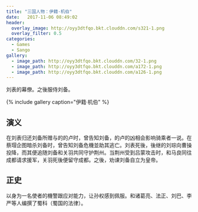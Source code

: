 ```yaml
---
title: "三国人物：伊籍·机伯"
date:   2017-11-06 08:49:02
header:
  overlay_image: http://oyy3dtfqo.bkt.clouddn.com/s321-1.png
  overlay_filter: 0.5
categories:
  - Games
  - Sango
gallery:
  - image_path: http://oyy3dtfqo.bkt.clouddn.com/32-1.png
  - image_path: http://oyy3dtfqo.bkt.clouddn.com/a172-1.png
  - image_path: http://oyy3dtfqo.bkt.clouddn.com/a126-1.png
---
```


刘表的幕僚。之後服侍刘备。

{% include gallery caption="伊籍·机伯" %}

## 演义

在刘表归还刘备所赠与的的卢时，曾告知刘备，的卢的凶相会影响骑乘者一说。在蔡瑁企图暗杀刘备时，曾告知刘备危機並助其逃亡。刘表死後，後继的刘琮向曹操投降，而其便追随刘备和关羽共同守护荆州。当荆州受到吕蒙攻击时，和马良同往成都请求援军，关羽死後便留守成都。之後，劝谏刘备自立为皇帝。

## 正史

以身为一名使者的機警跟应对能力，让孙权感到佩服。和诸葛亮、法正、刘巴、李严等人编撰了蜀科（蜀国的法律）。